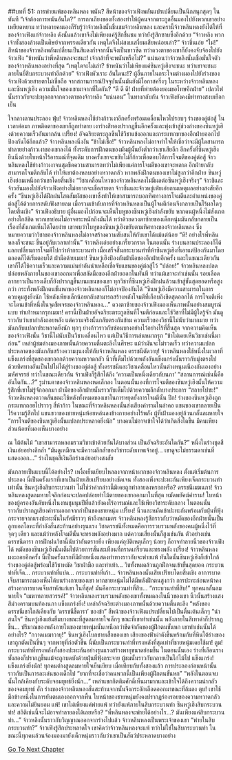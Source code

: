##บทที่ 51: การพ่ายแพ้ของหลินหลง
พนัน?
สีหน้าของจ้าวเฟิงพลันแปรเปลี่ยนเป็นนึกสนุกสุดๆ ในทันที
“เจ้าต้องการพนันอันใด?”
การถกเถียงของทั้งสองทำให้ผู้คนจากตระกูลอื่นมองไปยังพวกเขาอย่างเหยียดหยาม ทว่าหลายคนเองก็รับรู้ว่าจ้าวหลิงนั้นชื่นชมจ้าวหลินหลง และครานี้จ้าวหลินหลงยังได้ให้ที่ของจ้าวเฟิงแก่จ้าวหลิง ดังนั้นแล้วเขาจึงไม่เพียงแค่รู้สึกชื่นชม ทว่ายังรู้สึกซาบซึ้งอีกด้วย
“จ้าวหลิง พวกเจ้าทั้งสองล้วนเป็นศิษย์จากพรรคเดียวกัน เหตุใดจึงไม่สงบเสงี่ยมเสียหน่อยเล่า?” จ้าวชิ่นเอ่ย
“ไม่!”
สีหน้าของจ้าวหลิงพลันเปลี่ยนเป็นสีแดงก่ำจากนั้นจึงเป็นขาวซีด ทว่าดวงตาของเขาก็ยังคงจับจ้องไปยังจ้าวเฟิง
“ข้าพนันว่าพี่หลินหลงจะชนะ! เจ้ากล้าที่จะพนันหรือไม่?”
แน่นอนว่าจ้าวหลิงนั้นเชื่อมั่นใจตัวของจ้าวหลินหลงอย่างที่สุด
“เหตุใดจะไม่เล่า? ข้าพนันว่าไม่เพียงแค่ซินหวู่เฮิงจะชนะ ทว่าเขาจะชนะภายในยี่สิบกระบวนท่าอีกด้วย” จ้าวเฟิงหัวเราะ
อันใดนะ!?
ผู้อื่นภายในกระโจมต่างมองไปยังร่างของจ้าวเฟิงด้วยสายตาไม่เชื่อถือ จากสถานการณ์ปัจจุบันนั้นมันยังมีโอกาสครึ่งๆ ในระหว่างจ้าวหลินหลงและซินหวู่เฮิง
ความมั่นใจของเขามาจากที่ใดกัน?
“ดี ดี ดี! ฝ่ายที่พ่ายต้องยอมขอโทษอีกฝ่าย” เปลวไฟนั้นราวกับจะปะทุออกจากดวงตาของจ้าวหลิง
“แน่นอน” ในทางกลับกัน จ้าวเฟิงยังคงมีท่าทางสงบเยือกเย็น

ใจกลางลานประลอง
ฟุ่บ!
จ้าวหลินหลงใช้ย่างก้าวเงาอีกครั้งพร้อมเคลื่อนไหวไปรอบๆ ร่างของคู่ต่อสู้ ในเวลาต่อมา ภาพติดตาของเขาก็ถูกทำลาย เงาร่างสีทองปรากฏขึ้นอีกครั้งและพุ่งเข้าสู่ช่วงล่างของซินหวู่เฮิงด้วยความเร็วอันมากล้น
เปรี้ยง!
อัจฉริยะตระกูลซินใช้วิชาแข้งออกและกระแทกขาของอีกฝ่ายออกไป
ป้องกันได้อีกแล้ว?
จ้าวหลินหลงนิ่งงัน
“ข้าไม่เชื่อ!”
จ้าวหลินหลงไม่อาจทำใจให้เชื่อว่าจะมีผู้ใดสามารถทำลายย่างก้าวเงาของเขาลงได้ ทั้งระดับการฝึกตนของมันผู้นั้นยังต่ำกว่าเขาเสียอีก
อีกครั้งที่ซินหวู่เฮิงยืนนิ่งด้วยใบหน้าไร้อารมณ์ที่จุดเดิม บางครั้งเขาจะขยับไม่กี่ก้าวเพื่อตอบโต้การโจมตีของคู่ต่อสู้ จ้าวหลินหลงใช้ย่างก้าวเงาจนสุดขีดความสามารถทว่าไม่เพียงแค่การโจมตีของเขาจะพลาด อีกฝ่ายกลับสามารถโจมตีกลับได้ ทำให้เขาต้องหลบอย่างหวาดกลัว
หากพลังฝึกตนของเขาไม่สูงกว่าอีกฝ่าย ซินหวู่เฮิงย่อมเหนือกว่าเขาโดยสิ้นเชิง
“วิชาเคลื่อนไหวของจ้าวหลินหลงไม่มีผลต่อซินหวู่เฮิงจริงๆ”
จ้าวชิและจ้าวฮันมองไปยังจ้าวเฟิงอย่างไม่อยากจะเชื่อสายตา จ้าวชิ่นและจ้าวหยู่เฟ่ยเอ่ยถามเหตุผลอย่างสงสัยอีกครั้ง
“ซินหวู่เฮิงได้ฝึกฝนโสตสัมผัสของเขาซึ่งทำให้เขาสามารถบอกทิศทางการโจมตีและตำแหน่งของคู่ต่อสู้ได้ด้วยการสดับฟังสายลม เมื่อรวมเข้ากับการที่จ้าวหลินหลงเป็นผู้โจมตีก่อนจึงกลายเป็นไร้ผลใดๆ โดยสิ้นเชิง” จ้าวเฟิงอธิบาย
ผู้อื่นมองไปก่อนจะเห็นใบหูของซินหวู่เฮิงกำลังขยับ หากคนผู้หนึ่งไม่สังเกตอย่างใกล้ชิด พวกเขาย่อมไม่อาจตระหนักถึงมันได้ ทว่าด้วยดวงตาซ้ายของเด็กหนุ่มมันกลับกลายเป็นเรื่องที่สังเกตเห็นได้โดยง่าย เขาพบว่าใบหูของซินหวู่เฮิงขยับตามทิศทางของจ้าวหลินหลง ซึ่งหมายความว่าวิชาของจ้าวหลินหลงไม่อาจสร้างความสับสนให้กับเขาได้แม้แต่น้อย
“หึ! อย่างไรพี่หลินหลงก็จะชนะ ขึ้นอยู่กับเวลาเท่านั้น” จ้าวหลิงเอ่ยอย่างเกรี้ยวกราด
ในตอนนั้น ร่างบนลานประลองก็ได้แลกเปลี่ยนการโจมตีไปกว่าห้ากระบวนท่า เมื่อเสร็จสิ้นกระบวนท่าที่ห้าซินหวู่เฮิงที่เอาแต่ป้องกันมาโดยตลอดก็ได้เริ่มตอบโต้
ฝ่ามือด้ายเมฆา!
ซินหวู่เฮิงป้องกันฝ่ามือของอีกฝ่ายอีกครั้ง และในขณะเดียวกันเขาก็ได้ใช้ความเร็วและความแม่นยำอันน่าเหลือเชื่อจับแขนของคู่ต่อสู้ไว้
“ปล่อย!”
จ้าวหลินหลงปลดปล่อยพลังภายในของเขาออกมาเพื่อสลัดมือของอีกฝ่ายออกในทันที ทว่าแม้เขาจะทำเช่นนั้น รอยเลือดลากยาวเป็นกรงเล็บก็ยังปรากฏขึ้นบนแขนของเขา ทุกวิชาที่ซินหวู่เฮิงฝึกฝนล้วนเข้าสู่ขั้นสุดยอดหรือสูงกว่า กระทั่งพลังฝึกตนขั้นหกของจ้าวหลินหลงก็ไม่อาจป้องกันได้
“ซินหวู่เฮิงมีความสามารถในการควบคุมสูงยิ่งนัก ใช้พลังเพียงเล็กน้อยกลับสามารถสร้างพลังโจมตีที่เกือบถึงขีดสุดออกได้ การโจมตีเพิ่งจะโดนเข้าที่หนึ่งในจุดชีพจรของจ้าวหลินหลง…” ดวงตาซ้ายของจ้าวเฟิงมองเห็นภาพนั้นอย่างสมบูรณ์แบบ
ท่าเท้าหมากรุกเมฆา!
ครานี้เป็นฝ่ายอัจฉริยะตระกูลซินที่โจมตีก่อนและใช้วิชาที่ไม่มีผู้ใดรู้จัก มันดูราวกับว่าเขากำลังถอยหลัง แต่ความจริงนั้นกลับตรงกันข้าม ความเร็วของวิชานี้ไม่นับว่ามากมาย ทว่ามันกลับแปลกประหลาดยิ่งนัก ทุกๆ ย่างก้าวราวกับซ่อนบางอย่างไว้อย่างไร้ที่สิ้นสุด
จากความคิดเห็นของจ้าวเฟิงนั้น วิชานี้ไม่นับเป็นวิชาเคลื่อนไหว แต่เป็นวิธีการเล่นหมากรุก
“ข้าไม่เคยเห็นวิชาเช่นนี้มาก่อน” เหล่าผู้ชมต่างมองภาพนั้นด้วยความตื่นตะลึงในศีรษะ
แม้ว่ามันจะไม่รวดเร็ว ทว่าความแปลกประหลาดของมันกลับสร้างความงุนงงให้กับจ้าวหลินหลง
ดรรชนีตัดวายุ!
จ้าวหลินหลงใช้หนึ่งในเวลาที่แข็งแกร่งที่สุดของเขาออกด้วยความหวาดกลัว นิ้วที่เต็มไปด้วยพลังอันแข็งแกร่งนั้นราวกับมุ่งตรงไปด้วยทิศทางอันเป็นไปไม่ได้สู่ร่างของคู่ต่อสู้ ทั้งดรรชนีและวิชาเคลื่อนไหวนั้นต่างหนุนเนืองกันเองอย่างมหัศจรรย์ ทว่าในขณะเดียวกัน จ้าวเฟิงก็รู้สึกได้ถึง ‘ความเป็นหนึ่งเดียวกับนภา’
“สถานการณ์เช่นนี้คืออันใดกัน…?” รูม่านตาของจ้าวหลินหลงหดเล็กลง
ในตอนนั้นเองที่การโจมตีของซินหวู่เฮิงนั้นให้ความรู้สึกที่เขาไม่รู้จักออกมา ฝ่ามือของอีกฝ่ายนั้นราวกับเต็มไปด้วยความลึกล้ำบางประการ
“สลายไปซะ!”
จ้าวหลินหลงตวาดลั่นขณะใช้พลังทั้งหมดของเขาในการหยุดยั้งการโจมตีนั้น
ปึก!
ร่างของซินหวู่เฮิงถูกกระแทกถอยไปราวๆ สี่ห้าก้าว ในขณะที่จ้าวหลินหลงนั้นส่งเสียงคำรามในลำคอ แขนของเขากลายเป็นไร้ความรู้สึกไป แขนขวาของชายหนุ่มห้อยหล่นลงข้างกายอย่างไร้พลัง ผู้ที่เฝ้ามองอยู่ล้วนกลั้นลมหายใจ
“การโจมตีของซินหวู่เฮิงนั้นแปลกประหลาดยิ่งนัก”
บางคนไม่อาจเข้าใจได้ว่าเกิดสิ่งใดขึ้น มีคนเพียงส่วนน้อยที่มองเห็นบางอย่าง

ณ ใต้ต้นไม้
“เขาสามารถหลอมรวมวิชาเข้าด้วยกันได้บางส่วน เป็นอัจฉริยะอันใดกัน?” หนึ่งในร่างชุดสีเงินเอ่ยอย่างลึกล้ำ
“มันดูเหมือนจะมีความลึกล้ำของวิชาระดับเทพเจ้าอยู่… เขาดูจะไม่ธรรมดาเช่นที่แสดงออก…” ร่างในชุดสีเงินอีกร่างเอ่ยอย่างสงสัย

มันกลายเป็นแบบนี้ได้อย่างไร?
เหงื่อเย็นเยียบไหลลงจากหน้าผากของจ้าวหลินหลง ตั้งแต่เริ่มต้นการประลอง นี่เป็นครั้งแรกที่เขาเป็นฝ่ายเสียเปรียบอย่างชัดเจน ทั้งสองเพิ่งจะปะทะกันเพียงเจ็ดกระบวนท่าเท่านั้น
ซินหวู่เฮิงสิบกระบวนท่า
ไม่ใช่ว่าคำกล่าวนี้มิเคยถูกทำลายลงหรอกหรือ?
ดรรชนีเมฆนภา!
จ้าวหลินหลงสูดลมหายใจลึกก่อนจะปลดปล่อยท่าไม้ตายของเขาออกมาในที่สุด
หมัดพยัคฆ์คำราม!
ใบหน้าของผู้ครองอันดับหนึ่งในงานชุมนุมปีที่แล้วยังคงไร้อารมณ์และใช้เพียงวิชาระดับกลาง ในตอนนั้นราวกับปรากฏเสียงคำรามออกจากกำปั้นของชายหนุ่ม
เปรี้ยง!
นิ้วและหมัดเข้าปะทะกันพร้อมกับฝุ่นที่ฟุ้งกระจายจากแรงปะทะนั้นในรัศมีราวๆ ห้าถึงหกเมตร จ้าวหลินหลงรู้สึกราวกับว่าหมัดของอีกฝ่ายนั้นเป็นลูกบอลโลหะที่กำลังสั่นสะท้านอย่างรุนแรง
วิชาดรรชนีทั้งหมดคือการรวบรวมพลังของคนผู้หนึ่งไว้ที่จุดๆ เดียว และแม้ว่าพลังโจมตีนั้นจะทรงพลังอย่างมาก แต่ความเสี่ยงนั้นก็สูงเช่นกัน ตัวอย่างเช่น ดรรชนีดารา การฝึกฝนวิชานี้นับว่าอันตรายยิ่ง เพียงแค่อุบัติเหตุเล็กๆ น้อยๆ ก็อาจทำลายนิ้วของจ้าวเฟิงได้ หมัดของซินหวู่เฮิงนั้นเต็มไปด้วยการสั่นสะเทือนที่กราดเกรี้ยวและทรงพลัง
เปรี้ยง!
จ้าวหลินหลงผงะถอยอีกครั้ง นี่เป็นครั้งแรกที่มีฝ่ายหนึ่งแสดงท่าทางราวกับจะพ่ายแพ้ ทันใดนั้นซินหวู่เฮิงก็เข้าใกล้ร่างของคู่ต่อสู้พร้อมใช้วิชาหมัด วิชาฝ่ามือ และท่าเท้า… วิชทั้งหมดล้วนถูกฝึกจนเข้าขั้นสุดยอด
กระบวนท่าที่เจ็ด… กระบวนท่าที่แปด… กระบวนท่าที่เก้า…
จ้าวหลินหลงนั้นเสียเปรียบโดยสิ้นเชิง อาการบาดเจ็บสามารถมองเห็นได้บนร่างกายของเขา หากชายหนุ่มไม่ได้มีพลังฝึกตนสูงกว่า การปะทะก่อนหน้าคงสร้างอาการบาดเจ็บสาหัสแก่เขา
ในที่สุด!
มันคือกระบวนท่าที่สิบ…
“กระบวนท่าที่สิบ!” ทุกคนกลั้นลมหายใจ
“เมฆาทลายสวรรค์!”
จ้าวหลินหลงรวบรวมพลังของเขาทั้งหมดลงในนิ้วของเขา นิ้วนั้นสร้างแสงสีม่วงครามบนท้องนภา
แข็งแกร่งยิ่ง!
เหล่าอัจฉริยะต่างมองภาพนั้นด้วยความตื่นตะลึง
“พลังของดรรชนีเขาใกล้เคียงกับ ‘ดรรชนีชี้ดารา’ ของข้า” สีหน้าของจ้าวเฟิงแปรเปลี่ยนไปเป็นตื่นเต้นเล็กๆ
“น่าสนใจ” ซินหวู่เฮิงแย้มยิ้มบางขณะที่สูดลมหายใจเล็กๆ
ขณะที่เขาทำเช่นนั้น พลังภายในสีเทาดำก็ปรากฏขึ้น… ปริมาณของพลังภายในของชายหนุ่มนั้นเหนือกว่าขีดจำกัดของผู้ฝึกตนขั้นหก
เขาทำเช่นนั้นได้อย่างไร?
“กวาดเมฆาวายุ!”
ซินหวู่เฮิงโบกชายเสื้อของเขา เสียงของฟ้าผ่าดังขึ้นพร้อมกับที่หินใต้ร่างของเขาถูกตัดเป็นชิ้นๆ จากพายุที่ก่อตัวขึ้น นี่นับเป็นกระบวนท่าที่ทรงพลังที่สุดเท่าที่ชายหนุ่มเคยใช้มา!
ตูม!
กระบวนท่าที่ทรงพลังทั้งสองปะทะกันอย่างรุนแรงสร้างพายุขนาดย่อมขึ้น
ในตอนนั้นเอง
ร่างที่เลือนรางทั้งสองก็ปรากฏขึ้นแม้จะถูกบดบังด้วยฝุ่นที่ฟุ้งกระจาย ผู้ชมนั้นราวกับกลายเป็นไก่ไม้ไป
แข็งแกร่ง!
แข็งแกร่งยิ่งนัก!
ทุกคนต่างสูดลมหายใจเย็นเยียบ เมื่อเทียบกับทั้งสองแล้ว การประลองก่อนหน้านั้นราวกับเป็นการละเล่นของเด็กไป
“ยากที่จะเชื่อว่าคนพวกนี้เป็นเพียงผู้ฝึกตนขั้นหก”
“พลังในตอนจบนั้นใกล้เคียงกับระดับจอมยุทธ์ยิ่งนัก…” เหล่าแขกกิตติมศักดิ์เห็นมามากและเข้าใจได้ถึงความน่ากลัวของจอมยุทธ์
อั่ก
ร่างของจ้าวหลินหลงสั่นสะท้านจากนั้นจึงกระอักเลือดออกมาขณะที่ล้มลง
ตุบ!
เขาใช้มือข้างหนึ่งในการยันตนเองออกจากพื้น ใบหน้าของชายหนุ่มยังคงปรากฏร่องรอยของความหวาดกลัวและความไม่ยินยอม
แพ้!
เขาไม่เพียงแค่พ่ายแพ้ ทว่ายังแพ้ภายในสิบกระบวนท่า
ซินหวู่เฮิงสิบกระบวนท่า!
สถิติเช่นนี้จะไม่อาจทำลายลงได้เลยหรือ?
“พี่หลินหลงจะพ่ายได้อย่างไร…? มันเพียงแค่สิบกระบวนท่า…” จ้าวหลิงนั้นราวกับวิญญาณออกจากร่างไปแล้ว
จ้าวหลินหลงเป็นพระเจ้าของเขา
“พ่ายในสิบกระบวนท่า?” จ้าวเฟิงรู้สึกประหลาดใจ
เขาคิดว่าจ้าวหลินหลงจะแพ้ ทว่าไม่ใช่ในสิบกระบวนท่า ในขณะนี้ทุกคนล้วนจ้องมองมายังเด็กหนุ่มราวกับว่าเขาเป็นสัตว์ประหลาดบางอย่าง


[Go To Next Chapter]( ./52.md)